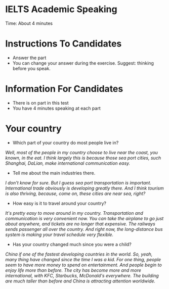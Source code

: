 # IELTS Academic Speaking 

Time: About 4 minutes

# Instructions To Candidates
- Answer the part
- You can change your answer during the exercise. Suggest: thinking before you speak.

# Information For Candidates
- There is on part in this test
- You have 4 minutes speaking at each part

# Your country

- Which part of your country do most people live in?

_Well, most of the people in my country choose to live near the coast, you known, in the eat. I think largely this is because those sea port cities, such Shanghai, DaLian, make international communication easy._

- Tell me about the main industries there.

_I don't know for sure. But I guess sea port transportation is important. International trade obviously is developing greatly there. And I think tourism is also thriving, because, come on, these cities are near sea, right?_

- How easy is it to travel around your country?

_It's pretty easy to move around in my country. Transportation and communication is very convenient now. You can take the airplane to go just about anywhere, and tickets are no longer that expensive. The railways sends passenger all over the country. And right now, the long-distance bus system is making your travel schedule very flexible._

- Has your country changed much since you were a child?

_China if one of the fastest developing countries in the world. So, yeah, many thing have changed since the time I was a kid. For one thing, people seem to have more money to spend on entertainment. And people begin to enjoy life more than before. The city has become more and more international, with KFC, Starbucks, McDonald's everywhere. The building are much taller than before and China is attracting attention worldwide._

